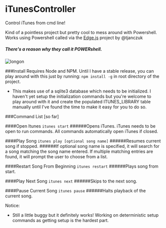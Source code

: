 # iTunesController
Control iTunes from cmd line!

Kind of a pointless project but pretty cool to mess around with Powershell. Works using Powershell called via the [Edge.js](https://github.com/tjanczuk/edge) project by @tjanczuk
##### There's a reason why they call it POWERshell.

![longon](https://cloud.githubusercontent.com/assets/6892666/14238589/03b32ae6-fa01-11e5-9b9c-2038fd5fd1a6.gif)

###Install
Requires Node and NPM.
Until I have a stable release, you can play around with this just by running:
`npm install -g` in root directory of the project.

- This makes use of a sqlite3 database which needs to be initialized. I haven't yet setup the initialization commands but you're welcome to play around with it and create the populated ITUNES_LIBRARY table manually until I've found the time to make it easy for you to do so.

###Command List [so far]

####Open Itunes
`itunes start`
######Opens iTunes. iTunes needs to be open to run commands. All commands automatically open iTunes if closed.

####Play Song
`itunes play [optional song name]`
######Resumes current song if stopped.
######If optional song name is specified, it will search for a song matching the song name entered. If multiple matching entries are found, it will prompt the user to choose from a list.

####Restart Song From Beginning
`itunes restart`
######Plays song from start.

####Play Next Song
`itunes next`
######Skips to the next song.

####Pause Current Song
`itunes pause`
######Halts playback of the current song.

Notice:
- Still a little buggy but it definitely works! Working on deterministic setup commands as getting setup is the hardest part.





